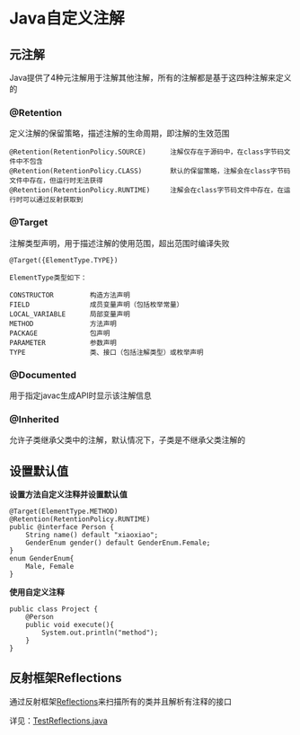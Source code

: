 # Java自定义注解

## 元注解
Java提供了4种元注解用于注解其他注解，所有的注解都是基于这四种注解来定义的

### @Retention 
定义注解的保留策略，描述注解的生命周期，即注解的生效范围

    @Retention(RetentionPolicy.SOURCE)      注解仅存在于源码中，在class字节码文件中不包含  
    @Retention(RetentionPolicy.CLASS)       默认的保留策略，注解会在class字节码文件中存在，但运行时无法获得  
    @Retention(RetentionPolicy.RUNTIME)     注解会在class字节码文件中存在，在运行时可以通过反射获取到  

### @Target 
注解类型声明，用于描述注解的使用范围，超出范围时编译失败

    @Target({ElementType.TYPE})
    
    ElementType类型如下：
    
    CONSTRUCTOR         构造方法声明
    FIELD               成员变量声明（包括枚举常量）
    LOCAL_VARIABLE      局部变量声明
    METHOD              方法声明
    PACKAGE             包声明
    PARAMETER           参数声明
    TYPE                类、接口（包括注解类型）或枚举声明
    
### @Documented
用于指定javac生成API时显示该注解信息

### @Inherited
允许子类继承父类中的注解，默认情况下，子类是不继承父类注解的

## 设置默认值    

**设置方法自定义注释并设置默认值** 
    
    @Target(ElementType.METHOD)
    @Retention(RetentionPolicy.RUNTIME)
    public @interface Person {
        String name() default "xiaoxiao";
        GenderEnum gender() default GenderEnum.Female;
    }
    enum GenderEnum{
        Male, Female
    }
    
**使用自定义注释**

    public class Project {
        @Person
        public void execute(){
            System.out.println("method");
        }
    }
    
## 反射框架Reflections
通过反射框架[Reflections](https://github.com/ronmamo/reflections)来扫描所有的类并且解析有注释的接口

详见：[TestReflections.java](./src/main/java/cn/xiaoyu/java/annotation/test/TestReflections.java)